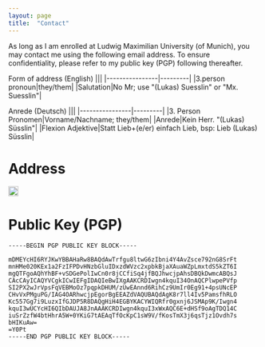 ```yaml
---
layout: page
title:  "Contact"
---
```


As long as I am enrolled at Ludwig Maximilian University (of Munich), you may contact me using the following email address. To ensure confidentiality, please refer to my public key (PGP) following thereafter.

Form of address (English)
|||
|----------------|---------|
|3.person pronoun|they/them|
|Salutation|No Mr; use "(Lukas) Suesslin" or "Mx. Suesslin"|


Anrede (Deutsch)
|||
|----------------|---------|
|3. Person Pronomen|Vorname/Nachname; they/them|
|Anrede|Kein Herr. "(Lukas) Süsslin"|
|Flexion Adjektive|Statt Lieb+(e/er) einfach Lieb, bsp: Lieb (Lukas) Süsslin|

# Address
<img src="https://i.postimg.cc/d1VSb2th/mail-suesslin.png" height="20px">

# Public Key (PGP)
```
-----BEGIN PGP PUBLIC KEY BLOCK-----

mDMEYcHI6RYJKwYBBAHaRw8BAQdAwTrfgu8ltwG6zIbni4Y4AvZsce792nG8SrFt
mnHMe020KEx1a2FzIFPDvHNzbGluIDxzdWVzc2xpbkBjaXAuaWZpLmxtdS5kZT6I
mgQTFgoAQhYhBF+vSDGePolIwCn0r8jCCfiSq4jfBQJhwcjpAhsDBQkDwmcABQsJ
CAcCAyICAQYVCgkICwIEFgIDAQIeBwIXgAAKCRDIwgn4kquI34OnAQCPlwpePVfp
SI2PX2wJrVpsFqVEBMoOz7pqpkDHUM/zUwEAnnd6RihCz9UmIr0Eg91+4psUNcEP
CHvVxPMguPG/IAG4OARhwcjpEgorBgEEAZdVAQUBAQdAgK8r7ll4Iv5PamsfhRLO
Kc557Gg7i9LuzxIfGJDP5R8DAQgHiH4EGBYKACYWIQRfr0gxnj6JSMAp9K/Iwgn4
kquI3wUCYcHI6QIbDAUJA8JnAAAKCRDIwgn4kquI3xWxAQC6E+dHSf9oAgTDQ14C
iuSrZzfW4btHhrA5W+0YKiG7tAEAqTfOcKpC1sW9V/fKosTmX3j6qsTjz1Ovdh7s
bHIKuAw=
=Y0Pt
-----END PGP PUBLIC KEY BLOCK-----
```
